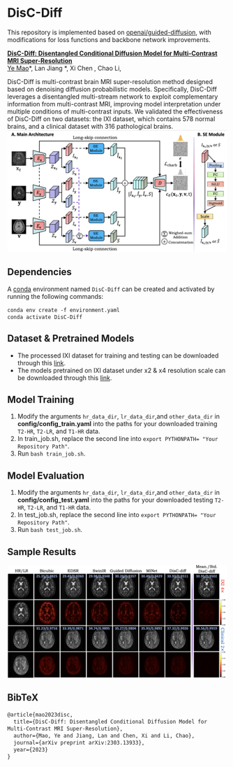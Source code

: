 # DisC-Diff
This repository is implemented based on [openai/guided-diffusion](https://github.com/openai/guided-diffusion), with modifications for loss functions and backbone network improvements.

[**DisC-Diff: Disentangled Conditional Diffusion Model for Multi-Contrast MRI Super-Resolution**](https://arxiv.org/abs/2303.13933)<br/>
[Ye Mao](https://yebulabula.github.io/)\*,
Lan Jiang \*,
Xi Chen \,
Chao Li,
<br/>

DisC-Diff is multi-contrast brain MRI super-resolution method designed based on denoising diffusion probabilistic models. Specifically, DisC-Diff leverages a disentangled multi-stream network to exploit complementary information from multi-contrast MRI, improving model interpretation under multiple conditions of multi-contrast inputs. We validated the effectiveness of DisC-Diff on two datasets: the IXI dataset, which contains 578 normal brains, and a clinical dataset with 316 pathological brains.
![Model Architecture](asset/model_architecture.png)
## Dependencies
A [conda](https://conda.io/) environment named `DisC-Diff` can be created
and activated by running the following commands:

```
conda env create -f environment.yaml
conda activate DisC-Diff
```

## Dataset & Pretrained Models
- The processed IXI dataset for training and testing can be downloaded through this [link](https://drive.google.com/drive/folders/1i2nj-xnv0zBRC-jOtu079Owav12WIpDE). 
- The models pretrained on IXI dataset under x2 & x4 resolution scale can be downloaded through this [link](https://drive.google.com/drive/folders/1qZeZwkuEvWFJM8BCMK9rGE0s2tAEKAAy).

## Model Training
1. Modify the arguments `hr_data_dir`, `lr_data_dir`,and `other_data_dir` in **config/config_train.yaml** into the paths for your downloaded training `T2-HR`, `T2-LR`, and `T1-HR` data.
2. In train_job.sh, replace the second line into `export PYTHONPATH= "Your Repository Path"`.
3. Run `bash train_job.sh`.

## Model Evaluation
1. Modify the arguments `hr_data_dir`, `lr_data_dir`,and `other_data_dir` in **config/config_test.yaml** into the paths for your downloaded testing `T2-HR`, `T2-LR`, and `T1-HR` data.
2. In test_job.sh, replace the second line into `export PYTHONPATH= "Your Repository Path"`.
3. Run `bash test_job.sh`.

## Sample Results
![sample](asset/result.png)


## BibTeX

```
@article{mao2023disc,
  title={DisC-Diff: Disentangled Conditional Diffusion Model for Multi-Contrast MRI Super-Resolution},
  author={Mao, Ye and Jiang, Lan and Chen, Xi and Li, Chao},
  journal={arXiv preprint arXiv:2303.13933},
  year={2023}
}
```
